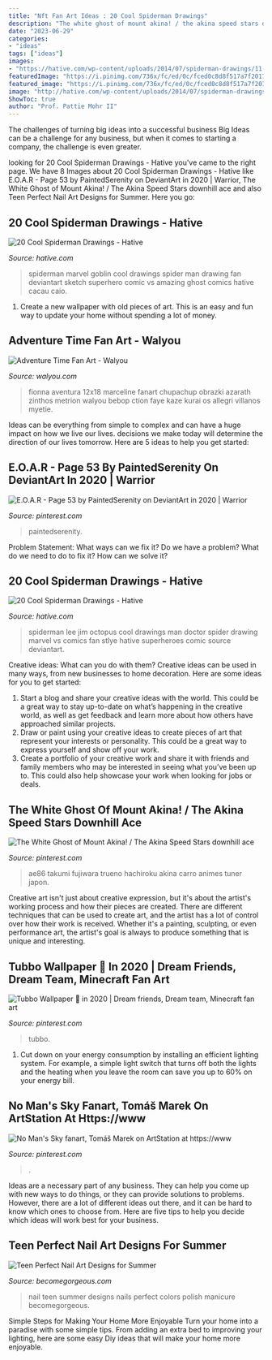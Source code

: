 ```yaml
---
title: "Nft Fan Art Ideas : 20 Cool Spiderman Drawings"
description: "The white ghost of mount akina! / the akina speed stars downhill ace"
date: "2023-06-29"
categories:
- "ideas"
tags: ["ideas"]
images:
- "https://hative.com/wp-content/uploads/2014/07/spiderman-drawings/11-spiderman-drawings.jpg"
featuredImage: "https://i.pinimg.com/736x/fc/ed/0c/fced0c8d8f517a7f2017bd2e73f52ab3.jpg"
featured_image: "https://i.pinimg.com/736x/fc/ed/0c/fced0c8d8f517a7f2017bd2e73f52ab3.jpg"
image: "http://hative.com/wp-content/uploads/2014/07/spiderman-drawings/20-spiderman-drawings.jpg"
ShowToc: true
author: "Prof. Pattie Mohr II"
---
```



The challenges of turning big ideas into a successful business
Big Ideas can be a challenge for any business, but when it comes to starting a company, the challenge is even greater.

	

		
looking for 20 Cool Spiderman Drawings - Hative you've came to the right page. We have 8 Images about 20 Cool Spiderman Drawings - Hative like E.O.A.R - Page 53 by PaintedSerenity on DeviantArt in 2020 | Warrior, The White Ghost of Mount Akina! / The Akina Speed Stars downhill ace and also Teen Perfect Nail Art Designs for Summer. Here you go:
		
    
## 20 Cool Spiderman Drawings - Hative

<img loading=lazy src="http://hative.com/wp-content/uploads/2014/07/spiderman-drawings/20-spiderman-drawings.jpg" onerror="this.onerror=null;this.src='https://tse4.mm.bing.net/th?id=OIP.Ll75Hqg1uM9YYBr7BouymwHaLU&amp;pid=15.1';" alt="20 Cool Spiderman Drawings - Hative">

_Source: hative.com_

>spiderman marvel goblin cool drawings spider man drawing fan deviantart sketch superhero comic vs amazing ghost comics hative cacau caio. 

	

1. Create a new wallpaper with old pieces of art. This is an easy and fun way to update your home without spending a lot of money.

    
## Adventure Time Fan Art - Walyou

<img loading=lazy src="https://walyou.com/wp-content/uploads/2013/05/Adventure-Time-Fan-Art1.jpg" onerror="this.onerror=null;this.src='https://tse3.mm.bing.net/th?id=OIP.Im2QJTiiWi4vs_VS4g5aawHaLc&amp;pid=15.1';" alt="Adventure Time Fan Art - Walyou">

_Source: walyou.com_

>fionna aventura 12x18 marceline fanart chupachup obrazki azarath zinthos metrion walyou bebop ction faye kaze kurai os allegri villanos myetie. 

	

Ideas can be everything from simple to complex and can have a huge impact on how we live our lives. decisions we make today will determine the direction of our lives tomorrow. Here are 5 ideas to help you get started:

    
## E.O.A.R - Page 53 By PaintedSerenity On DeviantArt In 2020 | Warrior

<img loading=lazy src="https://i.pinimg.com/736x/39/2d/c2/392dc2403bad81ec9850a76e2645c604.jpg" onerror="this.onerror=null;this.src='https://tse3.mm.bing.net/th?id=OIP.Ff5j79X918FFKFSrml5rWwHaJ5&amp;pid=15.1';" alt="E.O.A.R - Page 53 by PaintedSerenity on DeviantArt in 2020 | Warrior">

_Source: pinterest.com_

>paintedserenity. 

	

Problem Statement: What ways can we fix it?
Do we have a problem?
What do we need to do to fix it?
How can we solve it?

    
## 20 Cool Spiderman Drawings - Hative

<img loading=lazy src="https://hative.com/wp-content/uploads/2014/07/spiderman-drawings/11-spiderman-drawings.jpg" onerror="this.onerror=null;this.src='https://tse3.mm.bing.net/th?id=OIP.StOuhMpGB5hJhlIQGX5EmQHaLa&amp;pid=15.1';" alt="20 Cool Spiderman Drawings - Hative">

_Source: hative.com_

>spiderman lee jim octopus cool drawings man doctor spider drawing marvel vs comics fan stlye hative superheroes comic source deviantart. 

	

Creative ideas: What can you do with them?
Creative ideas can be used in many ways, from new businesses to home decoration. Here are some ideas for you to get started: 
1. Start a blog and share your creative ideas with the world. This could be a great way to stay up-to-date on what’s happening in the creative world, as well as get feedback and learn more about how others have approached similar projects. 
2. Draw or paint using your creative ideas to create pieces of art that represent your interests or personality. This could be a great way to express yourself and show off your work. 
3. Create a portfolio of your creative work and share it with friends and family members who may be interested in seeing what you’ve been up to. This could also help showcase your work when looking for jobs or deals. 

    
## The White Ghost Of Mount Akina! / The Akina Speed Stars Downhill Ace

<img loading=lazy src="https://i.pinimg.com/736x/05/01/d6/0501d6c4ccc43f0580c17586441afe0b.jpg" onerror="this.onerror=null;this.src='https://tse3.mm.bing.net/th?id=OIP.aOim1TgBoKmgkmxg1x04-wAAAA&amp;pid=15.1';" alt="The White Ghost of Mount Akina! / The Akina Speed Stars downhill ace">

_Source: pinterest.com_

>ae86 takumi fujiwara trueno hachiroku akina carro animes tuner japon. 

	

Creative art isn't just about creative expression, but it's about the artist's working process and how their pieces are created. There are different techniques that can be used to create art, and the artist has a lot of control over how their work is received. Whether it's a painting, sculpting, or even performance art, the artist's goal is always to produce something that is unique and interesting.

    
## Tubbo Wallpaper 🥺 In 2020 | Dream Friends, Dream Team, Minecraft Fan Art

<img loading=lazy src="https://i.pinimg.com/736x/fc/ed/0c/fced0c8d8f517a7f2017bd2e73f52ab3.jpg" onerror="this.onerror=null;this.src='https://tse2.mm.bing.net/th?id=OIP.yUDCTUOok_ruHfky3H6uvQHaPi&amp;pid=15.1';" alt="Tubbo Wallpaper 🥺 in 2020 | Dream friends, Dream team, Minecraft fan art">

_Source: pinterest.com_

>tubbo. 

	

1. Cut down on your energy consumption by installing an efficient lighting system. For example, a simple light switch that turns off both the lights and the heating when you leave the room can save you up to 60% on your energy bill.

    
## No Man&#039;s Sky Fanart, Tomáš Marek On ArtStation At Https://www

<img loading=lazy src="https://i.pinimg.com/736x/d5/b6/95/d5b69568ed0043dfb01b40b15ed94e91.jpg" onerror="this.onerror=null;this.src='https://tse2.mm.bing.net/th?id=OIP.C-QrqlasTSvVYPgYjnlC7AHaKd&amp;pid=15.1';" alt="No Man&#039;s Sky fanart, Tomáš Marek on ArtStation at https://www">

_Source: pinterest.com_

>. 

	

Ideas are a necessary part of any business. They can help you come up with new ways to do things, or they can provide solutions to problems. However, there are a lot of different ideas out there, and it can be hard to know which ones to choose from. Here are five tips to help you decide which ideas will work best for your business.

    
## Teen Perfect Nail Art Designs For Summer

<img loading=lazy src="https://static.becomegorgeous.com/img/arts/2012/Apr/19/7485/cute_nail_art_thumb.jpg" onerror="this.onerror=null;this.src='https://tse2.mm.bing.net/th?id=OIP.Weif4ylU4wr8bgFW1v-6ywAAAA&amp;pid=15.1';" alt="Teen Perfect Nail Art Designs for Summer">

_Source: becomegorgeous.com_

>nail teen summer designs nails perfect colors polish manicure becomegorgeous. 

	

Simple Steps for Making Your Home More Enjoyable
Turn your home into a paradise with some simple tips. From adding an extra bed to improving your lighting, here are some easy Diy ideas that will make your home more enjoyable.

